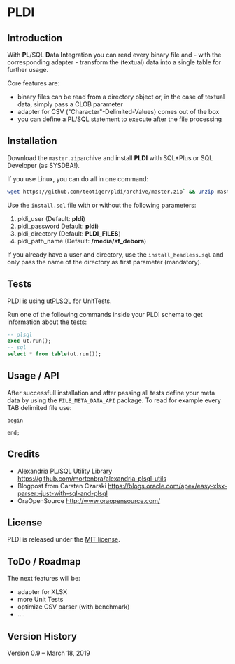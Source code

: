 # PLDI

## Introduction

With **PL**/SQL **D**ata **I**ntegration you can read every binary file and - with the corresponding adapter - transform the (textual) data into a single table for further usage.

Core features are:

- binary files can be read from a directory object or, in the case of textual data, simply pass a CLOB parameter
- adapter for CSV ("Character"-Delimited-Values) comes out of the box
- you can define a PL/SQL statement to execute after the file processing

## Installation

Download the `master.zip`archive and install **PLDI** with SQL*Plus or SQL Developer (as SYSDBA!). 

If you use Linux, you can do all in one command:

```bash
wget https://github.com/teotiger/pldi/archive/master.zip` && unzip master.zip && cd pldi-master && sqllus "sys/supersecretpassword@localhost as sysdba" @install.sql
```

Use the `install.sql` file with or without the following parameters:

1. pldi_user (Default: **pldi**)
2. pldi_password Default: **pldi**)
3. pldi_directory (Default: **PLDI_FILES**)
4. pldi_path_name (Default: **/media/sf_debora**)

If you already have a user and directory, use the `install_headless.sql` and only pass the name of the directory as first parameter (mandatory).

## Tests

PLDI is using [utPLSQL](https://github.com/utPLSQL/utPLSQL) for UnitTests.

Run one of the following commands inside your PLDI schema to get information about the tests:

```sql
-- plsql
exec ut.run();
-- sql
select * from table(ut.run());
```

## Usage / API

After successfull installation and after passing all tests define your meta data by using the `FILE_META_DATA_API` package. To read for example every TAB delimited file use:
```plsql
begin

end;
```


## Credits

- Alexandria PL/SQL Utility Library https://github.com/mortenbra/alexandria-plsql-utils
- Blogpost from Carsten Czarski https://blogs.oracle.com/apex/easy-xlsx-parser:-just-with-sql-and-plsql
- OraOpenSource http://www.oraopensource.com/

## License

PLDI is released under the [MIT license](https://github.com/teotiger/pldi/blob/master/license.txt).

## ToDo / Roadmap

The next features will be: 
- adapter for XLSX
- more Unit Tests
- optimize CSV parser (with benchmark)
- ....

## Version History

Version 0.9 – March 18, 2019